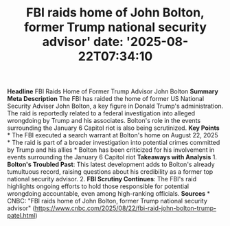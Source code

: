 ﻿---
title: "FBI raids home of John Bolton, former Trump national security advisor'
date: '2025-08-22T07:34:10"
category: "Markets"
summary: ""
slug: "fbi raids home of john bolton former trump national security"
source_urls:
  - "https://www.cnbc.com/2025/08/22/fbi-raid-john-bolton-trump-patel.html"
seo:
  title: "FBI raids home of John Bolton, former Trump national security advisor | Hash n Hedge'
  description: '"
  keywords: ["news", "markets", "brief"]
---
**Headline** FBI Raids Home of Former Trump Advisor John Bolton  **Summary Meta Description** The FBI has raided the home of former US National Security Adviser John Bolton, a key figure in Donald Trump's administration. The raid is reportedly related to a federal investigation into alleged wrongdoing by Trump and his associates. Bolton's role in the events surrounding the January 6 Capitol riot is also being scrutinized.  **Key Points**  * The FBI executed a search warrant at Bolton's home on August 22, 2025 * The raid is part of a broader investigation into potential crimes committed by Trump and his allies * Bolton has been criticized for his involvement in events surrounding the January 6 Capitol riot  **Takeaways with Analysis**  1. **Bolton's Troubled Past**: This latest development adds to Bolton's already tumultuous record, raising questions about his credibility as a former top national security advisor. 2. **FBI Scrutiny Continues**: The FBI's raid highlights ongoing efforts to hold those responsible for potential wrongdoing accountable, even among high-ranking officials.  **Sources** * CNBC: "FBI raids home of John Bolton, former Trump national security advisor" (https://www.cnbc.com/2025/08/22/fbi-raid-john-bolton-trump-patel.html) 
